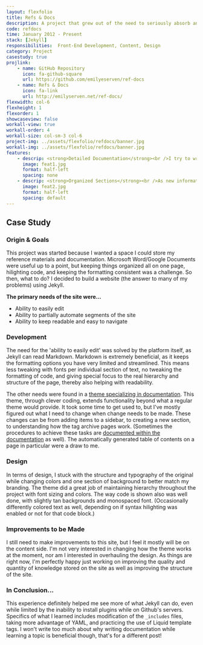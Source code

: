 ```yaml
---
layout: flexfolio
title: Refs & Docs
description: A project that grew out of the need to seriously absorb and learn new programming concepts. Refs & Docs is my personal collection of reference articles and slimmed-down documentation, primarily for development work.
code: refdocs
time: January 2012 - Present
stack: [Jekyll]
responsibilities:  Front-End Development, Content, Design
category: Project
casestudy: true
projlink:
    - name: GitHub Repository
      icon: fa-github-square
      url: https://github.com/emilyeserven/ref-docs
    - name: Refs & Docs
      icon: fa-link
      url: http://emilyserven.net/ref-docs/
flexwidth: col-6
flexheight: 1
flexorder: 1
showcaseview: false
workall-view: true
workall-order: 4
workall-size: col-sm-3 col-6
project-img: ../assets/flexfolio/refdocs/banner.jpg
workall-img: ../assets/flexfolio/refdocs/banner.jpg
features:
    - descrip: <strong>Detailed Documentation</strong><br />I try to write explanations of concepts with as little jargon as possible and integrate information from multiple sources. Non-disruptive footnotes are included for people who are curious and want to read more.
      image: feat1.jpg
      format: half-left
      spacing: none
    - descrip: <strong>Organized Sections</strong><br />As new information is learned, I reorganize the documentation and try to interlink related information whenever I can.
      image: feat2.jpg
      format: half-left
      spacing: default
---
```


## Case Study

### Origin & Goals

This project was started because I wanted a space I could store my reference materials and documentation. Microsoft Word/Google Documents were useful up to a point, but keeping things organized all on one page, hilighting code, and keeping the formatting consistent was a challenge. So then, what to do? I decided to build a website (the answer to many of my problems) using Jekyll.

**The primary needs of the site were...**

* Ability to easily edit
* Ability to partially automate segments of the site
* Ability to keep readable and easy to navigate

### Development

The need for the 'ability to easily edit' was solved by the platform itself, as Jekyll can read Markdown. Markdown is extremely beneficial, as it keeps the formatting options you have very limited and streamlined. This means less tweaking with fonts per individual section of text, no tweaking the formatting of code, and giving special focus to the real hierarchy and structure of the page, thereby also helping with readability.

The other needs were found in a [theme specializing in documentation](https://github.com/tomjohnson1492/documentation-theme-jekyll). This theme, through clever coding, extends functionality beyond what a regular theme would provide. It took some time to get used to, but I've mostly figured out what I need to change when change needs to be made. These changes can be from adding items to a sidebar, to creating a new section, to understanding how the tag archive pages work. (Sometimes the procedures to achieve these tasks are [documented within the documentation](http://emilyserven.net/ref-docs/ref-procedures.html) as well). The automatically generated table of contents on a page in particular were a draw to me.

### Design

In terms of design, I stuck with the structure and typography of the original while changing colors and one section of background to better match my branding. The theme did a great job of maintaining hierarchy throughout the project with font sizing and colors. The way code is shown also was well done, with slightly tan backgrounds and monospaced font. (Occasionally differently colored text as well, depending on if syntax hilighting was enabled or not for that code block.)

### Improvements to be Made

I still need to make improvements to this site, but I feel it mostly will be on the content side. I'm not very interested in changing how the theme works at the moment, nor am I interested in overhauling the design. As things are right now, I'm perfectly happy just working on improving the quality and quantity of knowledge stored on the site as well as improving the structure of the site.

### In Conclusion...

This experience definitely helped me see more of what Jekyll can do, even while limited by the inability to install plugins while on Github's servers. Specifics of what I learned includes modification of the `_includes` files, taking more advantage of YAML, and practicing the use of Liquid template tags. I won't write too much about why writing documentation while learning a topic is beneficial though, that's for a different post!
